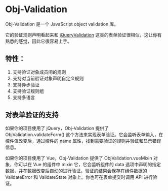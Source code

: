 # Obj-Validation

Obj-Validation 是一个 JavaScript object validation 库。

它的验证规则声明看起来和 [jQueryValidation](https://jqueryvalidation.org/) 这类的表单验证很相似，这让你有熟悉的感觉，因此它很容易上手。

## 特性：

1. 支持验证对象成员间的规则
2. 支持对当前验证对象声明自定义规则
3. 支持异步验证
4. 支持验证规则组
5. 支持多语言

## 对表单验证的支持

如果你的项目使用了 jQuery，Obj-Validation 提供了 ObjValidation.validateForm() 这个方法来实现表单验证。它会监听表单输入，在控件值改变后，通过控件的 name 属性，找到需要验证的规则并验证和显示错误信息。

如果你的项目使用了 Vue，Obj-Validation 提供了 ObjValidation.vueMixin 对象，你可以在 Vue 的组件中 mixin 它，它会监听组件的 data 选项中声明的指定数据，并在数据改变后自动的进行验证。验证的结果会保存在组件数据的 ValidateError 和 ValidateState 对象上。你也可在表单提交时调用 API 进行验证。


